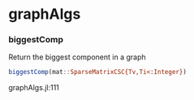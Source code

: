 # graphAlgs
### biggestComp
Return the biggest component in a graph


```julia
biggestComp(mat::SparseMatrixCSC{Tv,Ti<:Integer})
```

graphAlgs.jl:111



